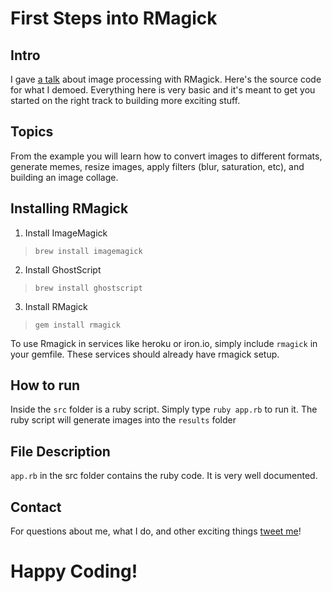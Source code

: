 First Steps into RMagick
===========================

## Intro
I gave [a talk](http://www.meetup.com/SFRails/events/77881422/) about image processing with RMagick. Here's the source code for what I demoed. Everything here is very basic and it's meant to get you started on the right track to building more exciting stuff.

## Topics
From the example you will learn how to convert images to different formats, generate memes, resize images, apply filters (blur, saturation, etc), and building an image collage.

## Installing RMagick
1. Install ImageMagick
> `brew install imagemagick`
2. Install GhostScript
> `brew install ghostscript`  
3. Install RMagick
> `gem install rmagick`

To use Rmagick in services like heroku or iron.io, simply include `rmagick` in your gemfile. These services should already have rmagick setup.

## How to run
Inside the `src` folder is a ruby script. Simply type `ruby app.rb` to run it. The ruby script will generate images into the `results` folder

## File Description
`app.rb` in the src folder contains the ruby code. It is very well documented. 

## Contact
For questions about me, what I do, and other exciting things [tweet me](http://twitter.com/songz)!

# Happy Coding!

